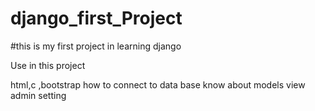 # django_first_Project

#this is my first project in learning django

Use in this project

html,c ,bootstrap
how to connect to data base
know about models view admin setting
